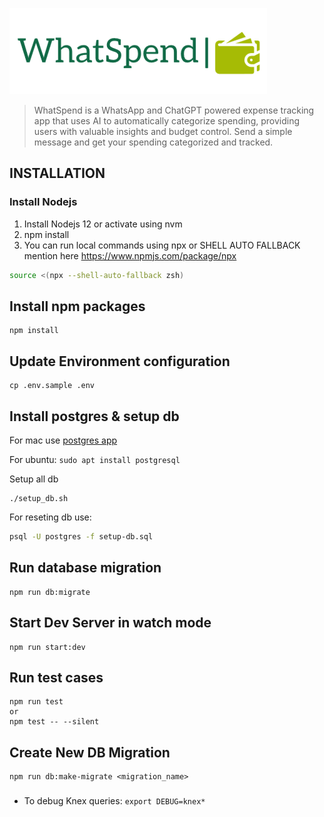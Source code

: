 ![LOGO](https://github.com/pesto-students/front-end-repo-ankit-verma-au8/raw/master/src/assets/app-logo.png)

> WhatSpend is a WhatsApp and ChatGPT powered expense tracking app that uses AI to automatically categorize spending, providing users with valuable insights and budget control. Send a simple message and get your spending categorized and tracked.



## INSTALLATION

### Install Nodejs

1. Install Nodejs 12 or activate using nvm
2. npm install
3. You can run local commands using npx
   or SHELL AUTO FALLBACK mention here https://www.npmjs.com/package/npx

```bash
source <(npx --shell-auto-fallback zsh)
```

## Install npm packages

```
npm install
```

## Update Environment configuration

```
cp .env.sample .env
```

## Install postgres & setup db

For mac use [postgres app](https://postgresapp.com/)

For ubuntu: `sudo apt install postgresql`

Setup all db

```
./setup_db.sh
```

For reseting db use:

```bash
psql -U postgres -f setup-db.sql
```

## Run database migration

```
npm run db:migrate
```

## Start Dev Server in watch mode

```
npm run start:dev
```

## Run test cases

```
npm run test
or
npm test -- --silent
```

## Create New DB Migration

```
npm run db:make-migrate <migration_name>
```

###

- To debug Knex queries: `export DEBUG=knex*`
